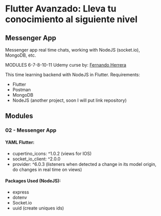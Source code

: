 # Flutter Avanzado: Lleva tu conocimiento al siguiente nivel

## Messenger App
Messenger app real time chats, working with NodeJS (socket.io), MongoDB, etc.

MODULES 6-7-8-10-11
Udemy curse by: [Fernando Herrera](https://fernando-herrera.com/#/)

This time learning backend with NodeJS in Flutter.
Requirements:
- Flutter
- Postman
- MongoDB
- NodeJS (another project, soon I will put link repository)

## Modules 

### 02 - Messenger App

#### YAML Flutter:
- cupertino_icons: ^1.0.2 (views for IOS)
- socket_io_client: ^2.0.0
- provider: ^6.0.3 (listeners when detected a change in its model origin, do changes in real time on views)

#### Packages Used (NodeJS):
- express
- dotenv
- Socket.io
- uuid (create uniques ids)
